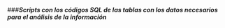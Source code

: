###**_Scripts con los códigos SQL de las tablas con los datos necesarios para el análisis de la información_**
